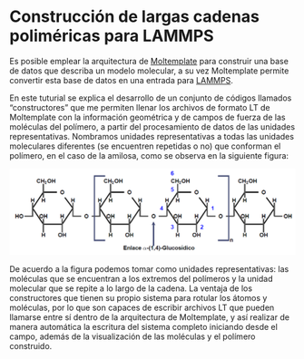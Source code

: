 # Construcción de largas cadenas poliméricas para LAMMPS
Es posible emplear la arquitectura de [Moltemplate](https://www.moltemplate.org/) para construir una base de datos que describa un modelo molecular, a su vez Moltemplate permite convertir esta base de datos en una entrada para [LAMMPS](https://lammps.sandia.gov/).

En este tuturial se explica el desarrollo de un conjunto de códigos llamados “constructores” que me permiten llenar los archivos de formato LT de Moltemplate con la información geométrica y de campos de fuerza de las moléculas del polímero, a partir del procesamiento de datos de las unidades representativas. Nombramos unidades representativas a todas las unidades moleculares diferentes (se encuentren repetidas o no) que conforman el polímero, en el caso de la amilosa, como se observa en la siguiente figura:

![Aquí la descripción de la imagen por si no carga](https://github.com/daniastor/Polimeros-Biodegradables/blob/main/Imagenes/Estructura_Amilosa.PNG)

De acuerdo a la figura podemos tomar como unidades representativas: las moléculas que se encuentran a los extremos del polímeros y la unidad molecular que se repite a lo largo de la cadena. La ventaja de los constructores que tienen su propio sistema para rotular los átomos y moléculas, por lo que son capaces de escribir archivos LT que pueden llamarse entre sí dentro de la arquitectura de Moltemplate, y así realizar de manera automática la escritura del sistema completo iniciando desde el campo, además de la visualización de las moléculas y el polímero construido.
